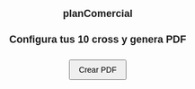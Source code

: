 # planComercial
<!DOCTYPE html>
<html lang="es">
<head>
  <meta charset="UTF-8">
  <meta name="viewport" content="width=device-width, initial-scale=1.0">
  <title>Elige tu cross y genera PDF</title>
  <script src="https://cdnjs.cloudflare.com/ajax/libs/jspdf/2.5.1/jspdf.umd.min.js"></script>
  <style>
    body { font-family: Arial, sans-serif; padding: 10px; margin: 0; }
    h1 { text-align: center; font-size: 18px; margin-bottom: 10px; }
    #inputs { display: grid; grid-template-columns: repeat(auto-fit, minmax(200px, 1fr)); gap: 10px; }
    .item { border: 1px solid #ccc; padding: 8px; transition: opacity 0.2s; background-image: url('https://www.carrefour.es/_includes/multimedia/es/logo-express-franquicias-inicio_20180820_tcm5-49264.png'); background-size: 60px auto; background-repeat: no-repeat; background-position: bottom right; }
    .item label { display: block; font-size: 12px; margin: 4px 0; }
    .item select, .item input[type="text"], .item input[type="checkbox"] { width: 100%; font-size: 12px; padding: 4px; box-sizing: border-box; }
    .preview-container { margin-top: 6px; position: relative; }
    .preview-container img.preview { width: 100%; height: auto; border: 1px solid #ddd; }
    .preview-container img.logo { position: absolute; width: 30px; top: 5px; left: 5px; pointer-events: none; }
    button { display: block; margin: 15px auto; padding: 8px 16px; font-size: 14px; }
  </style>
</head>
<body>
  <h1>Configura tus 10 cross y genera PDF</h1>
  <div id="inputs"></div>
  <button id="btnGenerar">Crear PDF</button>
  <script>
    const tipos = ['Cross','Cabecera','Esfera o Exposicion Especial'];
    const container = document.getElementById('inputs');
    const imageBase = './'; // carpeta donde están nombre1.png ... nombre10.png
    const bgUrl = 'https://www.carrefour.es/_includes/multimedia/es/logo-express-franquicias-inicio_20180820_tcm5-49264.png';
    // Crear bloques
    for (let i = 1; i <= 10; i++) {
      const nombreDef = `nombre${i}`;
      const div = document.createElement('div'); div.className = 'item';
      div.innerHTML = `
        <h3>Elemento ${i}</h3>
        <label><input type="checkbox" class="includeItem" checked> Incluir</label>
        <label>Tipo:<select class="plantilla">${tipos.map(t=>`<option>${t}</option>`).join('')}</select></label>
        <label>Nombre:<input type="text" class="nombre" value="${nombreDef}"></label>
        <div class="preview-container">
          <img class="preview" src="${imageBase}${nombreDef}.png" alt="Vista previa">
          <img class="logo" src="${bgUrl}" alt="Logo">
        </div>`;
      container.appendChild(div);
    }
    // Toggle y update preview if nombre cambia
    container.querySelectorAll('.item').forEach(item=>{
      const chk = item.querySelector('.includeItem');
      const nombreInput = item.querySelector('.nombre');
      const img = item.querySelector('.preview');
      nombreInput.addEventListener('input', ()=>{
        img.src = `${imageBase}${nombreInput.value.trim()}.png`;
      });
      chk.addEventListener('change', ()=>{
        item.style.opacity = chk.checked ? '1' : '0.3';
      });
    });
    // dataURL converter
    function getImageData(url){return new Promise(res=>{const img=new Image();img.crossOrigin='anonymous';img.src=url;img.onload=()=>{const c=document.createElement('canvas');c.width=img.width;c.height=img.height;c.getContext('2d').drawImage(img,0,0);res(c.toDataURL(url.endsWith('.png')?'image/png':'image/jpeg'));};img.onerror=()=>res(null);});}
    document.getElementById('btnGenerar').addEventListener('click',async()=>{
      const { jsPDF } = window.jspdf; const doc=new jsPDF({unit:'pt',format:'letter'});
      const items=Array.from(document.querySelectorAll('.item')).filter(it=>it.querySelector('.includeItem').checked);
      const [bgData,...images]=await Promise.all([getImageData(bgUrl),...items.map(it=>getImageData(`${imageBase}${it.querySelector('.nombre').value.trim()}.png`))]);
      const perPage=6,cols=3,rows=2; const pw=doc.internal.pageSize.getWidth(),ph=doc.internal.pageSize.getHeight();
      const bw=(pw-80)/cols,bh=(ph-100)/rows;
      items.forEach((item,idx)=>{if(idx>0&&idx%perPage===0)doc.addPage(); if(idx%perPage===0&&bgData)doc.addImage(bgData,'PNG',pw-100-40,40,100,100);
        const ip=idx%perPage,col=ip%cols,row=Math.floor(ip/cols);const x=40+col*(bw+10),y0=60+row*(bh+10);let y=y0;
        const tipo=item.querySelector('.plantilla').value,nombre=item.querySelector('.nombre').value,imgData=images[idx];
        doc.setFontSize(12);doc.text(`#${idx+1} ${tipo}`,x,y);y+=14;doc.setFontSize(10);doc.text(`Nombre: ${nombre}`,x,y);y+=16;
        if(imgData){const sz=Math.min(bw-20,bh-40),fmt=imgData.startsWith('data:image/png')?'PNG':'JPEG';doc.addImage(imgData,fmt,x,y,sz,sz);const lsz=sz*0.2;doc.addImage(bgData,'PNG',x+5,y+5,lsz,lsz);} });
      doc.save('mis_10_cross.pdf');
    });
  </script>
</body>
</html>
